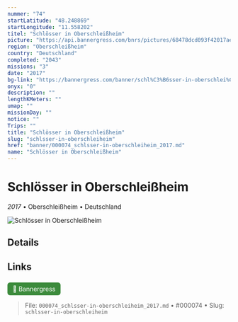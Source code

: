 ```yaml
---
nummer: "74"
startLatitude: "48.248869"
startLongitude: "11.558202"
titel: "Schlösser in Oberschleißheim"
picture: "https://api.bannergress.com/bnrs/pictures/68478dcd093f42017ae41b3a7757c17b"
region: "Oberschleißheim"
country: "Deutschland"
completed: "2043"
missions: "3"
date: "2017"
bg-link: "https://bannergress.com/banner/schl%C3%B6sser-in-oberschlei%C3%9Fheim-429e"
onyx: "0"
description: ""
lengthKMeters: ""
umap: ""
missionDay: ""
notice: ""
Trips: ""
title: "Schlösser in Oberschleißheim"
slug: "schlsser-in-oberschleiheim"
href: "banner/000074_schlsser-in-oberschleiheim_2017.md"
name: "Schlösser in Oberschleißheim"
---
```

# Schlösser in Oberschleißheim

*2017* • Oberschleißheim • Deutschland

![Schlösser in Oberschleißheim](https://api.bannergress.com/bnrs/pictures/68478dcd093f42017ae41b3a7757c17b)



## Details









## Links
<a href="https://bannergress.com/banner/schl%C3%B6sser-in-oberschlei%C3%9Fheim-429e" style="display:inline-block;margin:6px 8px 0 0;padding:6px 12px;background:#3c8b3c;color:#fff;text-decoration:none;border-radius:6px;">🔗 Bannergress</a>




> File: `000074_schlsser-in-oberschleiheim_2017.md` • #000074 • Slug: `schlsser-in-oberschleiheim`
